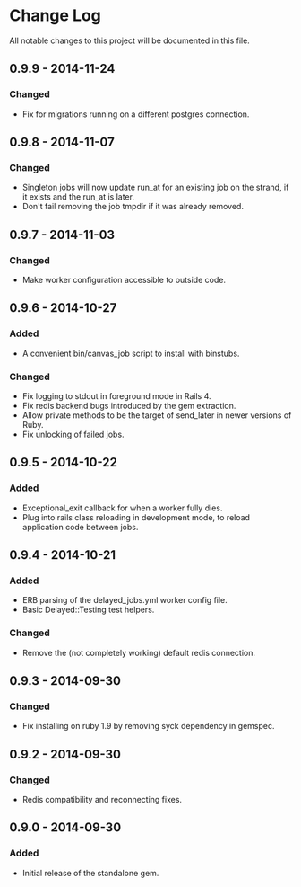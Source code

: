 # Change Log
All notable changes to this project will be documented in this file.

## 0.9.9 - 2014-11-24
### Changed
- Fix for migrations running on a different postgres connection.

## 0.9.8 - 2014-11-07
### Changed
- Singleton jobs will now update run_at for an existing job on the
  strand, if it exists and the run_at is later.
- Don't fail removing the job tmpdir if it was already removed.

## 0.9.7 - 2014-11-03
### Changed
- Make worker configuration accessible to outside code.

## 0.9.6 - 2014-10-27
### Added
- A convenient bin/canvas_job script to install with binstubs.

### Changed
- Fix logging to stdout in foreground mode in Rails 4.
- Fix redis backend bugs introduced by the gem extraction.
- Allow private methods to be the target of send_later in newer versions
  of Ruby.
- Fix unlocking of failed jobs.

## 0.9.5 - 2014-10-22
### Added
- Exceptional_exit callback for when a worker fully dies.
- Plug into rails class reloading in development mode, to reload
  application code between jobs.

## 0.9.4 - 2014-10-21
### Added
- ERB parsing of the delayed_jobs.yml worker config file.
- Basic Delayed::Testing test helpers.

### Changed
- Remove the (not completely working) default redis connection.

## 0.9.3 - 2014-09-30
### Changed
- Fix installing on ruby 1.9 by removing syck dependency in gemspec.

## 0.9.2 - 2014-09-30
### Changed
- Redis compatibility and reconnecting fixes.

## 0.9.0 - 2014-09-30
### Added
- Initial release of the standalone gem.

